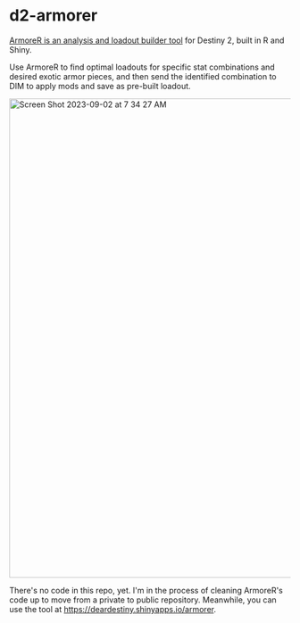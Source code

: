 # d2-armorer
[ArmoreR is an analysis and loadout builder tool](https://deardestiny.shinyapps.io/armorer) for Destiny 2, built in R and Shiny.

Use ArmoreR to find optimal loadouts for specific stat combinations and desired exotic armor pieces, and then send the identified combination to DIM to apply mods and save as pre-built loadout. 

<img width="859" alt="Screen Shot 2023-09-02 at 7 34 27 AM" src="https://github.com/ats/d2-armorer/assets/41365/48623061-6c19-4a80-9f9c-7ba0916bf922">

There's no code in this repo, yet. I'm in the process of cleaning ArmoreR's code up to move from a private to public repository. Meanwhile, you can use the tool at https://deardestiny.shinyapps.io/armorer.
